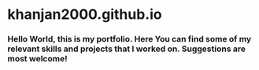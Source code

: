 # khanjan2000.github.io

### Hello World, this is my portfolio. Here You can find some of my relevant skills and projects that I worked on. Suggestions are most welcome!
